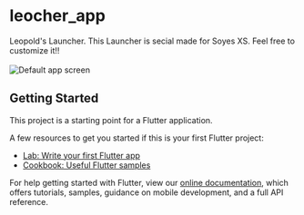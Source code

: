 # leocher_app

Leopold's Launcher. This Launcher is secial made for Soyes XS. Feel free to customize it!!</br></br>
![Default app screen](https://i.imgur.com/pUvgEV7.png)
## Getting Started

This project is a starting point for a Flutter application.

A few resources to get you started if this is your first Flutter project:

- [Lab: Write your first Flutter app](https://flutter.io/docs/get-started/codelab)
- [Cookbook: Useful Flutter samples](https://flutter.io/docs/cookbook)

For help getting started with Flutter, view our 
[online documentation](https://flutter.io/docs), which offers tutorials, 
samples, guidance on mobile development, and a full API reference.
